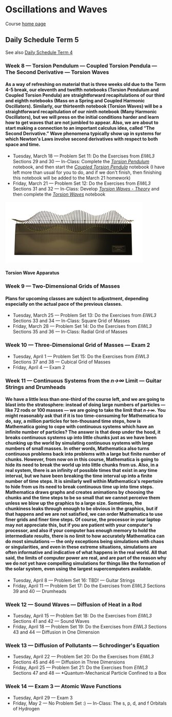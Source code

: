 # Oscillations and Waves

Course [home page](./)

## Daily Schedule Term 5

See also [Daily Schedule Term 4](./daily_schedule_term_4.html)

### Week 8 &mdash; Torsion Pendulum &mdash; Coupled Torsion Pendula &mdash; The Second Derivative &mdash; Torsion Waves

#### As a way of refreshing on material that is three weeks old due to the Term 4-5 break, our eleventh and twelfth notebooks (Torsion Pendulum and Coupled Torsion Pendula) are straightforward recapitulations of our third and eighth notebooks (Mass on a Spring and Coupled Harmonic Oscillators). Similarly, our thirteenth notebook (Torsion Waves) will be a straightforward recapitulation of our ninth notebook (Many Harmonic Oscillators), but we will press on the initial conditions harder and learn how to get waves that are not jumbled to appear. Also, we are about to start making a connection to an important calculus idea, called &ldquo;The Second Derivative.&rdquo; Wave phenomena typically show up in systems for which Newton's Laws involve second derivatives with respect to both space and time. 

* Tuesday, March 18 &mdash; Problem Set 11: Do the Exercises from *EIWL3* Sections 29 and 30 &mdash; In-Class: Complete the *[Torsion Pendulum](./worksheets/11-TorsionPendulum.nb.pdf)* notebook, and then start the *[Coupled Torsion Pendula](./worksheets/12-CoupledTorsionPendula.nb.pdf)* notebook (I have left more than usual for you to do, and if we don't finish, then finishing this notebook will be added to the March 21 homework)
* Friday, March 21 &mdash; Problem Set 12: Do the Exercises from *EIWL3* Sections 31 and 32 &mdash; In-Class: Develop *[Torsion Waves - Theory](./theory/TorsionWaves-Theory.nb.pdf)* and then complete the *[Torsion Waves](./worksheets/13-TorsionWaves.nb.pdf)* notebook

<img src="./illustrations/TorsionWaveApparatus.png" width="85%">

#### Torsion Wave Apparatus

### Week 9 &mdash; Two-Dimensional Grids of Masses

#### Plans for upcoming classes are subject to adjustment, depending especially on the actual pace of the previous classes.

* Tuesday, March 25 &mdash; Problem Set 13: Do the Exercises from *EIWL3* Sections 33 and 34 &mdash; In-Class: Square Grid of Masses
* Friday, March 28 &mdash; Problem Set 14: Do the Exercises from *EIWL3* Sections 35 and 36 &mdash; In-Class: Radial Grid of Masses

### Week 10 &mdash; Three-Dimensional Grid of Masses &mdash; Exam 2

* Tuesday, April 1 &mdash; Problem Set 15: Do the Exercises from *EIWL3* Sections 37 and 38 &mdash; Cubical Grid of Masses
* Friday, April 4 &mdash; Exam 2

### Week 11 &mdash; Continuous Systems from the *n&rarr;&infin;* Limit &mdash; Guitar Strings and Drumheads

#### We have a little less than one-third of the course left, and we are going to blast into the stratosphere: instead of doing large numbers of particles &mdash; like 72 rods or 100 masses &mdash; we are going to take the limit that *n&rarr;&infin;.* You might reasonably ask that if it is too time-consuming for Mathematica to do, say, a million particles for ten-thousand time steps, how is Mathematica going to cope with continuous systems which have an infinite number of particles? The answer is that deep under the hood, it breaks continuous systems up into little chunks just as we have been chunking up the world by simulating continuous systems with large numbers of small masses. In other words, Mathematica also turns continuous problems back into problems with a large but finite number of chunks. However, from now on in this course, Mathematica is going to hide its need to break the world up into little chunks from us. Also, in a real system, there is an infinity of possible times that exist in any time interval, but we have been breaking the time interval up into a finite number of time steps. It is similarly well within Mathematica's repertoire to hide from us its need to break continuous time up into time steps. Mathematica draws graphs and creates animations by choosing the chunks and the time steps to be so small that we cannot perceive them unless we blow up the graphics to a large size. Sometimes, the chunkiness leaks through enough to be obvious in the graphics, but if that happens and we are not satisfied, we can order Mathematica to use finer grids and finer time steps. Of course, the processor in your laptop may not appreciate this, but if you are patient with your computer's processor, and also if your computer has enough memory to hold the intermediate results, there is no limit to how accurately Mathematica can do most simulations — the only exceptions being simulations with chaos or singularities, and even in these extreme situations, simulations are often informative and indicative of what happens in the real world. All that said, the limits of computer power are real, and are part of the reason why we do not yet have compelling simulations for things like the formation of the solar system, even using the largest supercomputers available.

* Tuesday, April 8 &mdash; Problem Set 16: TBD! &mdash; Guitar Strings
* Friday, April 11 &mdash; Problem Set 17: Do the Exercises from *EIWL3* Sections 39 and 40 &mdash; Drumheads

### Week 12 &mdash; Sound Waves &mdash; Diffusion of Heat in a Rod

* Tuesday, April 15 &mdash; Problem Set 18: Do the Exercises from *EIWL3* Sections 41 and 42  &mdash; Sound Waves
* Friday, April 18 &mdash; Problem Set 19: Do the Exercises from *EIWL3* Sections 43 and 44 &mdash; Diffusion in One Dimension

### Week 13 &mdash; Diffusion of Pollutants &mdash; Schrodinger's Equation

* Tuesday, April 22 &mdash; Problem Set 20: Do the Exercises from *EIWL3* Sections 45 and 46 &mdash; Diffusion in Three Dimensions
* Friday, April 25 &mdash; Problem Set 21: Do the Exercises from *EIWL3* Sections 47 and 48 &mdash; *Quantum-Mechanical Particle Confined to a Box

### Week 14 &mdash; Exam 3 &mdash; Atomic Wave Functions

* Tuesday, April 29 &mdash; Exam 3
* Friday, May 2 &mdash; No Problem Set :) &mdash; In-Class: The s, p, d, and f Orbitals of Hydrogen
